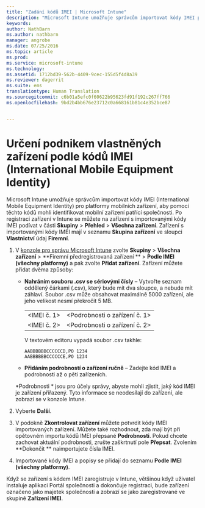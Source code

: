 ```yaml
---
title: "Zadání kódů IMEI | Microsoft Intune"
description: "Microsoft Intune umožňuje správcům importovat kódy IMEI pro platformy mobilních zařízení, aby dokázali identifikovat mobilní zařízení patřící společnosti."
keywords: 
author: NathBarn
ms.author: nathbarn
manager: angrobe
ms.date: 07/25/2016
ms.topic: article
ms.prod: 
ms.service: microsoft-intune
ms.technology: 
ms.assetid: 1712bd39-562b-4409-9cec-155d5f4d8a39
ms.reviewer: dagerrit
ms.suite: ems
translationtype: Human Translation
ms.sourcegitcommit: c6b01a5efc0f60622b95623fd91f192c267ff766
ms.openlocfilehash: 9bd2b4bb676e23712c0a668161b81c4e352bce87


---
```


# Určení podnikem vlastněných zařízení podle kódů IMEI (International Mobile Equipment Identity)
Microsoft Intune umožňuje správcům importovat kódy IMEI (International Mobile Equipment Identity) pro platformy mobilních zařízení, aby pomocí těchto kódů mohli identifikovat mobilní zařízení patřící společnosti. Po registraci zařízení v Intune se můžete na zařízení s importovanými kódy IMEI podívat v části **Skupiny** > **Přehled** > **Všechna zařízení**. Zařízení s importovanými kódy IMEI mají v seznamu **Skupina zařízení** ve sloupci **Vlastnictví** údaj **Firemní**.

1. V [konzole pro správu Microsoft Intune](http://manage.microsoft.com) zvolte **Skupiny** &gt; **Všechna zařízení** &gt; **Firemní předregistrovaná zařízení ** &gt; **Podle IMEI (všechny platformy)** a pak zvolte **Přidat zařízení**. Zařízení můžete přidat dvěma způsoby:

    -   **Nahráním souboru .csv se sériovými čísly** – Vytvořte seznam oddělený čárkami (.csv), který bude mít dva sloupce, a nebude mít záhlaví. Soubor .csv může obsahovat maximálně 5000 zařízení, ale jeho velikost nesmí překročit 5 MB.

        |||
        |-|-|
        |&lt;IMEI č. 1&gt;|&lt;Podrobnosti o zařízení č. 1&gt;|
        |&lt;IMEI č. 2&gt;|&lt;Podrobnosti o zařízení č. 2&gt;|
        V textovém editoru vypadá soubor .csv takhle:

        ```
        AABBBBBBCCCCCCD,PO 1234
        AABBBBBBCCCCCCE,PO 1234
        ```

    -   **Přidáním podrobností o zařízení ručně** – Zadejte kód IMEI a podrobnosti až o pěti zařízeních.

   *Podrobnosti * jsou pro účely správy, abyste mohli zjistit, jaký kód IMEI je zařízení přiřazený. Tyto informace se neodesílají do zařízení, ale zobrazí se v konzole Intune.

2.   Vyberte **Další**.
3.  V podokně **Zkontrolovat zařízení** můžete potvrdit kódy IMEI importovaných zařízení. Můžete také rozhodnout, zda mají být při opětovném importu kódů IMEI přepsané **Podrobnosti**. Pokud chcete zachovat aktuální podrobnosti, zrušte zaškrtnutí pole **Přepsat**. Zvolením **Dokončit ** naimportujete čísla IMEI.
4.  Importované kódy IMEI a popisy se přidají do seznamu **Podle IMEI (všechny platformy)**.

Když se zařízení s kódem IMEI zaregistruje v Intune, většinou když uživatel instaluje aplikaci Portál společnosti a dokončuje registraci, bude zařízení označeno jako majetek společnosti a zobrazí se jako zaregistrované ve skupině **Zařízení IMEI**.



<!--HONumber=Oct16_HO3-->


